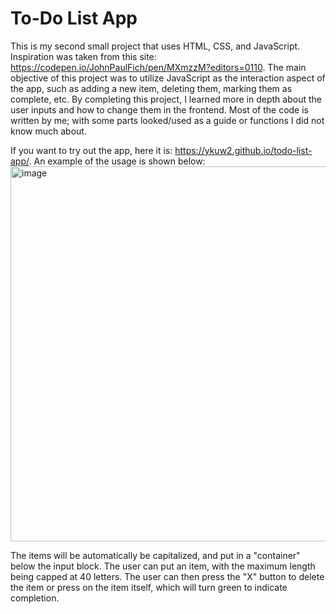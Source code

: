 # To-Do List App

This is my second small project that uses HTML, CSS, and JavaScript. Inspiration was taken from this site: https://codepen.io/JohnPaulFich/pen/MXmzzM?editors=0110.
The main objective of this project was to utilize JavaScript as the interaction aspect of the app, such as adding a new item, deleting them, marking them as complete, etc. 
By completing this project, I learned more in depth about the user inputs and how to change them in the frontend. Most of the code is written by me; with some parts looked/used as a guide or functions I did not know much about.

If you want to try out the app, here it is: https://ykuw2.github.io/todo-list-app/. 
An example of the usage is shown below:
<img width="600" alt="image" src="https://github.com/ykuw2/todo-list-app/assets/67178278/ca22763c-f55d-43b8-ab7a-4cd3ccc67bbe">

The items will be automatically be capitalized, and put in a "container" below the input block.
The user can put an item, with the maximum length being capped at 40 letters.
The user can then press the "X" button to delete the item or press on the item itself, which will turn green to indicate completion.





